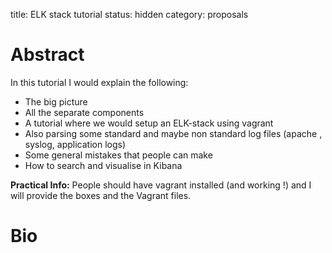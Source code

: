 title: ELK stack tutorial
status: hidden
category: proposals

 # Abstract
In this tutorial I would explain the following:

- The big picture
- All the separate components
- A tutorial where we would setup an ELK-stack using vagrant
- Also parsing some standard and maybe non standard log files (apache ,
  syslog, application logs)
- Some general mistakes that people can make
- How to search and visualise in Kibana

**Practical Info:**
People should have vagrant installed (and working !) and I will provide the
boxes and the Vagrant files.

 # Bio

